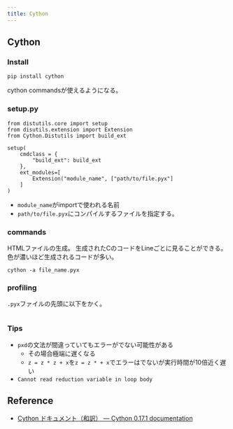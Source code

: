 ```yaml
---
title: Cython
---
```


## Cython

### Install

```
pip install cython
```

cython commandsが使えるようになる。　

### setup.py

```
from distutils.core import setup
from disutils.extension import Extension
from Cython.Distutils import build_ext

setup(
    cmdclass = {
        "build_ext": build_ext
    },
    ext_modules=[
        Extension("module_name", ["path/to/file.pyx"]
    ]
)
```

* `module_name`がimportで使われる名前
* `path/to/file.pyx`にコンパイルするファイルを指定する。

### commands

HTMLファイルの生成。
生成されたCのコードをLineごとに見ることができる。
色が濃いほど生成されるコードが多い。

```
cython -a file_name.pyx
```

### profiling
`.pyx`ファイルの先頭に以下をかく。

```
```

### Tips
* `pxd`の文法が間違っていてもエラーがでない可能性がある
    * その場合極端に遅くなる
    * `z = z * z + x`を`z = z * + x`でエラーはでないが実行時間が10倍近く遅い
* `Cannot read reduction variable in loop body`


## Reference
* [Cython ドキュメント（和訳） — Cython 0.17.1 documentation](http://omake.accense.com/static/doc-ja/cython/index.html)
